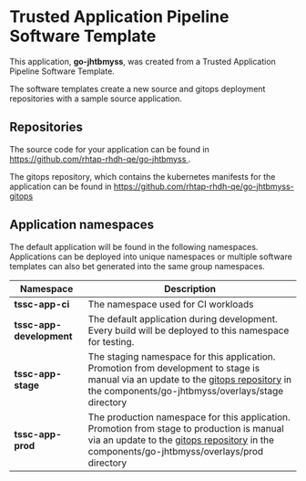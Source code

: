 # Trusted Application Pipeline Software Template

This application, **go-jhtbmyss**, was created from a Trusted Application Pipeline Software Template.

The software templates create a new source and gitops deployment repositories with a sample source application. 

## Repositories

The source code for your application can be found in [https://github.com/rhtap-rhdh-qe/go-jhtbmyss ](https://github.com/rhtap-rhdh-qe/go-jhtbmyss ).
 
The gitops repository, which contains the kubernetes manifests for the application can be found in 
[https://github.com/rhtap-rhdh-qe/go-jhtbmyss-gitops ](https://github.com/rhtap-rhdh-qe/go-jhtbmyss-gitops ) 

## Application namespaces 

The default application will be found in the following namespaces. Applications can be deployed into unique namespaces or multiple software templates can also bet generated into the same group namespaces.  

|  Namespace   |  Description   |  
| -------- | -------- |
| **tssc-app-ci** | The namespace used for CI workloads |
| **tssc-app-development** | The default application during development. Every build will be deployed to this namespace for testing. |
| **tssc-app-stage** | The staging namespace for this application. Promotion from development to stage is manual via an update to the [gitops repository](https://github.com/rhtap-rhdh-qe/go-jhtbmyss-gitops ) in the components/go-jhtbmyss/overlays/stage directory |
| **tssc-app-prod** | The production namespace for this application. Promotion from stage to production is manual via an update to the [gitops repository](https://github.com/rhtap-rhdh-qe/go-jhtbmyss-gitops ) in the components/go-jhtbmyss/overlays/prod directory |